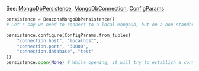 
See: [MongoDbPersistence](../../../toolkit_api/python/mongodb/persistence/), [MongoDbConnection](../../../toolkit_api/python/mongodb/connect/mongodb_connection/), [ConfigParams](../../../toolkit_api/node/components/config/config_params)

```python
persistence = BeaconsMongoDbPersistence()
# Let's say we need to connect to a local MongoDb, but on a non-standard port - 30000

persistence.configure(ConfigParams.from_tuples(
	"connection.host", "localhost",
	"connection.port", "30000",
	"connection.database", "test"
))
persistence.open(None) # While opening, it will try to establish a connection with the locally hosted MongoDb on port 30000
```
